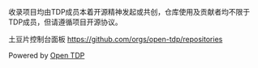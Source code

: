 收录项目均由TDP成员本着开源精神发起或共创，仓库使用及贡献者均不限于TDP成员，但请遵循项目开源协议。

土豆片控制台面板 https://github.com/orgs/open-tdp/repositories

Powered by [Open TDP](https://github.com/opentdp)
